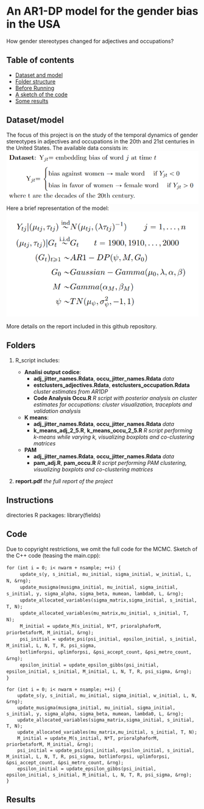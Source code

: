 # An AR1-DP model for the gender bias in the USA
How gender stereotypes changed for adjectives and occupations?

## Table of contents
* [Dataset and model](#Dataset/model)
* [Folder structure](#Folders)
* [Before Running](#Instructions)
* [A sketch of the code](#Code)
* [Some results](#Results)

## Dataset/model
The focus of this project is on the study of the temporal dynamics of gender stereotypes in adjectives and occupations in the 20th and 21st centuries in the United States.
The available data consists in:
![Dataset](https://github.com/federico1ciceri/AR1DP/blob/main/images/Dataset.png)
Here a brief representation of the model:
![Model](https://github.com/federico1ciceri/AR1DP/blob/main/images/Model.png)


More details on the report included in this github repository.

## Folders
1. R_script includes:
   - **Analisi output codice**:
     - **adj_jitter_names.Rdata**, **occu_jitter_names.Rdata** _data_
     - **estclusters_adjectives.Rdata**, **estclusters_occupation.Rdata** _cluster estimates from AR1DP_
     - **Code Analysis Occu.R** _R script with posterior analysis on cluster estimates for occupations: cluster visualization, traceplots and validation analysis_
   - **K means**:
     - **adj_jitter_names.Rdata**, **occu_jitter_names.Rdata** _data_
     - **k_means_adj_2_5.R**, **k_means_occu_2_5.R** _R script performing k-means while varying k, visualizing boxplots and co-clustering matrices_
   - **PAM**
     - **adj_jitter_names.Rdata**, **occu_jitter_names.Rdata** _data_
     - **pam_adj.R**, **pam_occu.R** _R script performing PAM clustering, visualizing boxplots and co-clustering matrices_
     
2. **report.pdf** _the full report of the project_


## Instructions
directories
R packages: library(fields)

## Code
Due to copyright restrictions, we omit the full code for the MCMC.
Sketch of the C++ code (teasing the main.cpp):

`for (int i = 0; i< nwarm + nsample; ++i) { `<br />
&nbsp;&nbsp;&nbsp;&nbsp;&nbsp;&nbsp;&nbsp;&nbsp;&nbsp;`update_s(y, s_initial, mu_initial, sigma_initial, w_initial, L, N, &rng);`<br />
&nbsp;&nbsp;&nbsp;&nbsp;&nbsp;&nbsp;&nbsp;&nbsp;&nbsp;`update_musigma(musigma_initial, mu_initial, sigma_initial, s_initial, y, sigma_alpha, sigma_beta, mumean, lambda0, L, &rng);`<br />
&nbsp;&nbsp;&nbsp;&nbsp;&nbsp;&nbsp;&nbsp;&nbsp;&nbsp;`update_allocated_variables(sigma_matrix,sigma_initial, s_initial, T, N);`<br />
&nbsp;&nbsp;&nbsp;&nbsp;&nbsp;&nbsp;&nbsp;&nbsp;&nbsp;`update_allocated_variables(mu_matrix,mu_initial, s_initial, T, N);`<br />
&nbsp;&nbsp;&nbsp;&nbsp;&nbsp;&nbsp;&nbsp;&nbsp;&nbsp;`M_initial = update_M(s_initial, N*T, prioralphaforM, priorbetaforM, M_initial, &rng);`<br />
&nbsp;&nbsp;&nbsp;&nbsp;&nbsp;&nbsp;&nbsp;&nbsp;&nbsp;`psi_initial = update_psi(psi_initial, epsilon_initial, s_initial, M_initial, L, N, T, R, psi_sigma,`<br />
&nbsp;&nbsp;&nbsp;&nbsp;&nbsp;&nbsp;&nbsp;&nbsp;&nbsp;`botlimforpsi, uplimforpsi, &psi_accept_count, &psi_metro_count, &rng);`<br />
&nbsp;&nbsp;&nbsp;&nbsp;&nbsp;&nbsp;&nbsp;&nbsp;&nbsp;`epsilon_initial = update_epsilon_gibbs(psi_initial, epsilon_initial, s_initial, M_initial, L, N, T, R, psi_sigma, &rng);`<br />
	`}`
	

```
for (int i = 0; i< nwarm + nsample; ++i) {
	update_s(y, s_initial, mu_initial, sigma_initial, w_initial, L, N, &rng);
	update_musigma(musigma_initial, mu_initial, sigma_initial, s_initial, y, sigma_alpha, sigma_beta, mumean, lambda0, L, &rng);
	update_allocated_variables(sigma_matrix,sigma_initial, s_initial, T, N);
	update_allocated_variables(mu_matrix,mu_initial, s_initial, T, N);
	M_initial = update_M(s_initial, N*T, prioralphaforM, priorbetaforM, M_initial, &rng);
	psi_initial = update_psi(psi_initial, epsilon_initial, s_initial, M_initial, L, N, T, R, psi_sigma, botlimforpsi, uplimforpsi, &psi_accept_count, &psi_metro_count, &rng);
	epsilon_initial = update_epsilon_gibbs(psi_initial, epsilon_initial, s_initial, M_initial, L, N, T, R, psi_sigma, &rng);
}	
```
	
## Results

